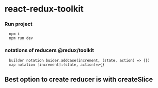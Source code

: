 # react-redux-toolkit

### Run project

```
  npm i
  npm run dev
```

### notations of reducers @redux/toolkit

```
  builder notation buider.addCase(increment, (state, action) => {})
  map notation [increment]:(state, action)=>{}
```

## Best option to create reducer is with createSlice
